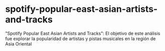 # spotify-popular-east-asian-artists-and-tracks
"Spotify Popular East Asian Artists and Tracks":  El objetivo de este análisis fue explorar la popularidad de artistas y pistas musicales en la región de Asia Oriental 
